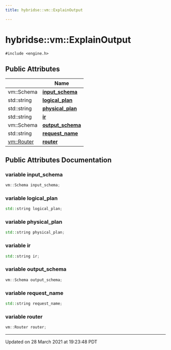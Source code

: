 ```yaml
---
title: hybridse::vm::ExplainOutput

---
```


# hybridse::vm::ExplainOutput




`#include <engine.h>`

## Public Attributes

|                | Name           |
| -------------- | -------------- |
| vm::Schema | **[input_schema](/Classes/structhybridse_1_1vm_1_1_explain_output.md#variable-input_schema)**  |
| std::string | **[logical_plan](/Classes/structhybridse_1_1vm_1_1_explain_output.md#variable-logical_plan)**  |
| std::string | **[physical_plan](/Classes/structhybridse_1_1vm_1_1_explain_output.md#variable-physical_plan)**  |
| std::string | **[ir](/Classes/structhybridse_1_1vm_1_1_explain_output.md#variable-ir)**  |
| vm::Schema | **[output_schema](/Classes/structhybridse_1_1vm_1_1_explain_output.md#variable-output_schema)**  |
| std::string | **[request_name](/Classes/structhybridse_1_1vm_1_1_explain_output.md#variable-request_name)**  |
| [vm::Router](/Classes/classhybridse_1_1vm_1_1_router.md) | **[router](/Classes/structhybridse_1_1vm_1_1_explain_output.md#variable-router)**  |

## Public Attributes Documentation

### variable input_schema

```cpp
vm::Schema input_schema;
```


### variable logical_plan

```cpp
std::string logical_plan;
```


### variable physical_plan

```cpp
std::string physical_plan;
```


### variable ir

```cpp
std::string ir;
```


### variable output_schema

```cpp
vm::Schema output_schema;
```


### variable request_name

```cpp
std::string request_name;
```


### variable router

```cpp
vm::Router router;
```


-------------------------------

Updated on 28 March 2021 at 19:23:48 PDT